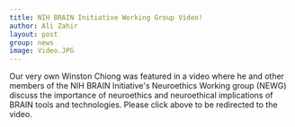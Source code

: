 ```yaml
---
title: NIH BRAIN Initiative Working Group Video!
author: Ali Zahir
layout: post
group: news
image: Video.JPG
---
```


Our very own Winston Chiong was featured in a video where he and other members of the NIH BRAIN Initiative's Neuroethics Working group (NEWG)
discuss the importance of neuroethics and neuroethical implications of BRAIN tools and technologies. Please click above to be redirected to the video.
